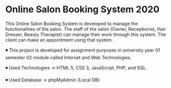 # Online Salon Booking System 2020

This Online Salon Booking System is developed to manage the functionalities of the salon. The staff of the salon (Owner, Receptionist, Hair Dresser, Beauty Therapist) can manage their work through this system. The client can make an appointment using that system. 

◾ This project is developed for assignment purposes in university year 01 semester 02 module called Internet and Web Technologies.

◾ Used Technologies -> HTML 5, CSS 3, JavaScript, PHP, and SQL.

◾ Used Database -> phpMyAdmin (Local DB)
